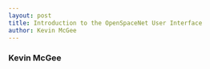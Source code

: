 ```yaml
---
layout: post
title: Introduction to the OpenSpaceNet User Interface
author: Kevin McGee
---
```




### Kevin McGee

